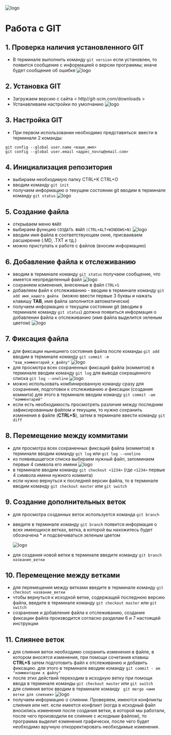 ![logo](3.jpg)

# Работа с GIT

## 1. Проверка наличия установленного GIT
* В терминале выполнить команду 
```git version```
если установлен, то появится сообщение с информацией о версии программы; иначе будет сообщение об ошибке
![logo](1.png)


## 2. Установка GIT
* Загружаем версию с сайта 
< http//git-scm.com/downloads >
* Устанавливаем настройки по умолчанию
![logo](2.png)

## 3. Настройка GIT

* При первом использовании необходимо представиться: 
ввести в терминале 2 команды:
```
git config --global user.name <ваше_имя>
git config --global user.email <адрес_почты@email.com>
```

## 4. Инициализация репозитория

* выбираем необходимую папку
CTRL+K CTRL+O
* вводим команду 
```git init```
* получаем информацию о текущем состоянии git 
вводим в терминале команду 
 ```git status```
![logo](4.png)


## 5. Создание файла
* открываем меню `ФАЙЛ`
* выбираем функцию `СОЗДАТЬ ФАЙЛ` 
 ```(CTRL+ALT+WINDOWS+N)```
 ![logo](5.png)
* вводим имя файла в соответствующем окне, присваиваем расширение (.MD, .TXT и тд.)
* можно приступать к работе с файлов (вносим информацию)

## 6. Добавление файла к отслеживанию

* вводим в терминале команду 
 ```git status```
получаем сообщение, что имеется неопределенный файл
![logo](6.png)
* сохраняем изменения, внесенные в файл 
`CTRL+S`
* добавляем файл к отслеживанию - вводим в терминале команду ```git add имя_нашего_файла ```
(можно ввести первые 3 буквы и нажать клавишу **TAB**, имя файла заполнится автоматически)  
* получаем информацию о текущем состоянии git (вводим в терминале команду `git status`) должна появиться информация о добавлении файла к отслеживанию (имя файла выделится зеленым цветом)
![logo](7.png)

## 7. Фиксация файла

* для  фиксации нынешнего состояния файла после команды 
 ```git add```
  вводим в терминале команду 
  ```git commit -m "ваш_комментарий_к_файлу"```
![logo](8.png)
* для просмотра всех сохраненных фиксаций файла (коммитов) в терминале вводим команду 
`git log`
для вывода сокращенного списка 
`git log --oneline` 
![logo](9.png)
* можно использовать комбинированную команду сразу для сохранения, подготовки к отслеживанию и фиксации (создания коммита) для этого в терминале вводим команду 
 ```git commit -am "комментарий"```
* если есть необходимость просмотреть различия между последним зафиксированным файлом и текущим, то нужно сохранить изменения в файле (**CTRL+S**), затем в терминале ввести команду 
`git diff `


## 8. Перемещение между коммитами

* для просмотра всех сохраненных фиксаций файла (коммитов) в терминале вводим команду 
`git log` или `git log --oneline`
* из появившщегося списка выбираем нужный файл, запоминаем первые 4 символа его имени
![logo](10.png)
* в терминале вводим команду 
`git checkout <1234>` 
(где `<1234>` первые 4 символа имени нужного коммита)
* если нужно вернуться к последней версии файла, то в терминале вводим команду 
`git checkout master` или `git switch`

## 9. Создание дополнительных веток

* для просмотра созданных веток используется команда 
`git branch`
* введите в терминале команду 
`git branch`
появится информация о всех имеющихся ветках, ветка, в которой вы нахожитесь будет обозначена * и подсвечиваться зеленым цветом

  ![logo](11.png)
* для создания новой ветки в терминале введите команду
`git branch название_ветки`

## 10. Перемещение между ветками

* для перемещения между ветками введите в терминале команду 
`git checkout название_ветки`
* чтобы вернуться к исходной ветке, содержащей последнюю версию файла, введите в терминале команду 
`git checkout master` или `git switch`
* созранение и добавление файла к отслеживанию, создание фиксации файла производится согласно разделам 6 и 7 настоящей инструкции

## 11. Слиянее веток

* для слияния веток необходимо сохранить изменения в файле, в котором вносятся изменения, при помощи сочетания клавиш **CTRL+S**
затем подготовить файл к отслеживанию и добавить фиксацию. для этого в терминале вводим команду 
`git commit - am "комментарии к файлу"` 
* после этих действий переходим в исходную ветку при помощи ввода в терминале команды 
`git checkout master` или `git switch`
* для слияния веток вводим в терминале команду
` git merge <имя ветки для слияния>`
![logo](12.png)
* получаем информацию о слиянии. Проверяем, имеются конфликты слияния или нет.
если емеется конфликт (когда в исходный файл вносились изменения после создания ветки, в которой мы работали, после чего производили ее слияние с исходным файлом), то программа выделит езменения графически, после чего будет необходимо вручную откорректировать необходимые изменения.